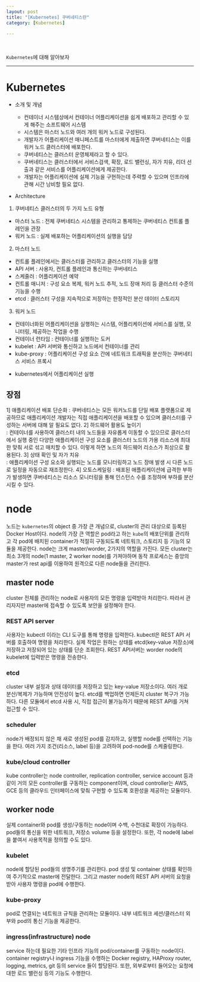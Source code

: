 ```yaml
---
layout: post
title: "[Kubernetes] 쿠버네티스란"
category: [Kubernetes]

---
```

<br>

`Kubernetes`에 대해 알아보자
<!-- more -->
  
<hr>


# Kubernetes

* 소개 및 개념
  * 컨테이너 시스템상에서 컨테이너 어플리케이션을 쉽게 배포하고 관리할 수 있게 해주는 소프트웨어 시스템
  * 시스템은 마스터 노드와 여러 개의 워커 노드로 구성된다.
  * 개발자가 어플리케이션 매니페스트를 마스터에게 제출하면 쿠버네티스는 이를 워커 노드 클러스터에 배포한다.
  * 쿠버네티스는 클러스터 운영체제라고 할 수 있다.
  * 쿠버네티스는 클러스터에서 서비스검색, 확장, 로드 밸런싱, 자가 치유, 리더 선출과 같은 서비스를 어플리케이션에게 제공한다.
  * 개발자는 어플리케이션에 실제 기능을 구현하는데 주력할 수 있으며 인프라에 관해 시간 낭비할 필요 없다.
  
* Architecture
1. 쿠버네티스 클러스터의 두 가지 노드 유형
- 마스터 노드 : 전체 쿠버네티스 시스템을 관리하고 통제하는 쿠버네티스 컨트롤 플레인을 관장
- 워커 노드 : 실제 배포하는 어플리케이션의 실행을 담당

2. 마스터 노드
- 컨트롤 플레인에서는 클러스터를 관리하고 클러스터의 기능을 실행
- API 서버 : 사용자, 컨트롤 플레인과 통신하는 쿠버네티스
- 스케줄러 : 어플리케이션 예약
- 컨트롤 매니저 : 구성 요소 복제, 워커 노드 추적, 노드 장애 처리 등 클러스터 수준의 기능을 수행
- etcd : 클러스터 구성을 지속적으로 저장하는 한정적인 분산 데이터 스토리지
  
3. 워커 노드
- 컨테이너화된 어플리케이션을 실행하는 시스템, 어플리케이션에 서비스를 실행, 모니터링, 제공하는 작업을 수행
- 컨테이너 런타임 : 컨테이너를 실행하는 도커
- kubelet : API 서버와 통신하고 노드에서 컨테이너를 관리
- kube-proxy : 어플리케이션 구성 요소 간에 네트워크 트래픽을 분산하는 쿠버네티스 서비스 프록시

* kubernetes에서 어플리케이션 실행


## 장점
1] 애플리케이션 배포 단순화 
: 쿠버네티스는 모든 워커노드를 단일 배포 플랫폼으로 제공하므로 애플리케이션 개발자는 직접 애플리케이션을 배포할 수 있으며 클러스터를 구성하는 서버에 대해 알 필요도 없다.
2] 하드웨어 활용도 높이기   
: 컨테이너를 사용하여 클러스터 내의 노드들을 자유롭게 이동할 수 있으므로 클러스터에서 실행 중인 다양한 애플리케이션 구성 요소를 클러스터 노드의 가용 리소스에 최대한 맞춰 서로 섞고 매치할 수 있다. 이렇게 하면 노드의 하드웨어 리소스가 최상으로 활용된다.
3] 상태 확인 및 자가 치유   
: 애플리케이션 구성 요소와 실행되는 노드를 모니터링하고 노드 장애 발생 시 다른 노드로 일정을 자동으로 재조정한다.
4] 오토스케일링
: 배포된 애플리케이션에 급격한 부하가 발생하면 쿠버네티스는 리소스 모니터링을 통해 인스턴스 수를 조정하며 부하를 분산시킬 수 있다.

# node
노드는 `kubernetes`의 object 중 가장 큰 개념으로, cluster의 관리 대상으로 등록된 Docker Host이다. node의 가장 큰 역할은 pod라고 하는 `kube`의 배포단위를 관리하고 각 pod에 배치된 container가 적절히 구동되도록 네트워크, 스토리지 등 기능의 모듈을 제공한다. node는 크게 master/worder, 2가지의 역할을 가진다. 모든 cluster는 최소 3개의 node(1 master, 2 worker node)를 가져야하며 동작 프로세스는 중앙의 master가 rest api를 이용하여 원격으로 다른 node들을 관리한다. 

## master node
cluster 전체를 관리하는 node로 사용자의 모든 명령을 입력받아 처리한다. 따라서 관리자지만 master에 접속할 수 있도록 보안을 설정해야 한다.

### REST API server
사용자는 kubectl 이라는 CLI 도구를 통해 명령을 입력한다. kubectl은 REST API 서버를 호출하여 명령을 처리한다. 실제 작업은 원하는 상태를 etcd(key-value 저장소)에 저장하고 저장되어 있는 상태를 단순 조회한다. REST API서버는 worder node의 kubelet에 입력받은 명령을 전송한다. 
  
### etcd
cluster 내부 설정과 상태 데이터를 저장하고 있는 key-value 저장소이다. 여러 개로 분산/복제가 가능하며 안전성이 높다. etcd를 백업하면 언제든지 cluster 복구가 가능하다. 다른 모듈에서 etcd 사용 시, 직접 접근이 불가능하기 때문에 REST API를 거쳐 접근할 수 있다.
 
### scheduler
node가 배정되지 않은 채 새로 생성된 pod를 감지하고, 실행할 node를 선택하는 기능을 한다. 여러 가지 조건(리소스, label 등)을 고려하여 pod-node를 스케줄링한다.

### kube/cloud controller
kube controller는 node controller, replication controller, service account 등과 같이 거의 모든 controller를 구동하는 component이며, cloud controller는 AWS, GCE 등의 클라우드 인터페이스에 맞춰 구현할 수 있도록 호환성을 제공하는 모듈이다.

## worker node
실제 container와 pod를 생성/구동하는 node이며 수백, 수천대로 확장이 가능하다. pod들의 통신을 위한 네트워크, 저장소 volume 등을 설정한다. 또한, 각 node에 label을 붙여서 사용목적을 정의할 수도 있다.

### kubelet 
node에 할당된 pod들의 생명주기를 관리한다. pod 생성 및 container 상태를 확인하여 주기적으로 master에 전달한다. 그리고 master node의 REST API 서버의 요청을 받아 사용자 명령을 pod에 수행한다.
 
### kube-proxy
pod로 연결되는 네트워크 규칙을 관리하는 모듈이다. 내부 네트워크 세션/클러스터 외부와 pod의 통신 기능을 제공한다.

### ingress(infrastructure) node
service 하는데 필요한 기타 인프라 기능의 pod/container를 구동하는 node이다. container registry나 ingress 기능을 수행하는 Docker registry, HAProxy router, logging, metrics, git 등의 service 들이 할당된다. 또한, 외부로부터 들어오는 요청에 대한 로드 밸런싱 등의 기능도 수행한다. 